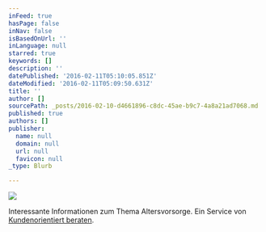 ```yaml
---
inFeed: true
hasPage: false
inNav: false
isBasedOnUrl: ''
inLanguage: null
starred: true
keywords: []
description: ''
datePublished: '2016-02-11T05:10:05.851Z'
dateModified: '2016-02-11T05:09:50.631Z'
title: ''
author: []
sourcePath: _posts/2016-02-10-d4661896-c8dc-45ae-b9c7-4a8a21ad7068.md
published: true
authors: []
publisher:
  name: null
  domain: null
  url: null
  favicon: null
_type: Blurb

---
```

![](https://s3-us-west-2.amazonaws.com/the-grid-img/p/c4eaba4ebd2dbf66e45ad4b19e386fa1c65e89b7.jpg)

Interessante Informationen zum Thema Altersvorsorge. Ein Service von [Kundenorientiert beraten][0].

[0]: http://www.kundenorientiert-beraten.de/